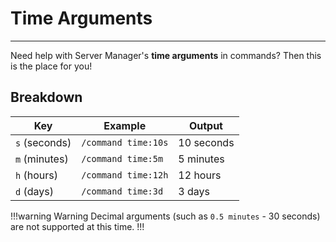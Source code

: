 # Time Arguments
---
Need help with Server Manager's **time arguments** in commands? Then this is the place for you!

## Breakdown
Key | Example | Output
--- | --- | --- |
`s` (seconds) | `/command time:10s` | 10 seconds
`m` (minutes) | `/command time:5m` | 5 minutes
`h` (hours) | `/command time:12h` | 12 hours
`d` (days) | `/command time:3d` | 3 days

!!!warning Warning
Decimal arguments (such as `0.5 minutes` - 30 seconds) are not supported at this time.
!!!
